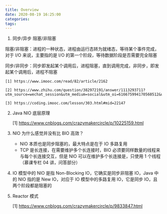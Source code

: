 ```yaml
---
title: Overview
date: 2020-08-19 16:25:00
categories: 
tags:
---
```


1. 同步/异步 阻塞/非阻塞

阻塞/非阻塞：进程的一种状态，进程由运行态转为就绪态，等待某个事件完成，对于 I/O 来说，主要指的是 I/O 的第一个阶段，等待数据阶段是否需要完全阻塞

同步/非同步：同步即发起某个调用后，进程阻塞，直到调用完成，非同步，即发起某个调用后，进程不阻塞


    [1] https://www.imooc.com/read/82/article/2162

    [2] https://www.zhihu.com/question/382972191/answer/1113293711?utm_source=wechat_session&utm_medium=social&utm_oi=616675994170560512&utm_content=sec

    [3] https://coding.imooc.com/lesson/303.html#mid=22147

2. Java NIO 底层原理
    
    [1] https://www.cnblogs.com/crazymakercircle/p/10225159.html

3. NIO 为什么感觉并没有比 BIO 高效？

    - NIO 本质也是同步阻塞的，最大特点是在于 IO 多路复用
    - TCP 是长连接，在需要维护多个长连接时，BIO 必须要同样数量的线程来与每个长连接交互，但是 NIO 可以在维护多个长连接是，只使用 1 个线程（慕课专栏 04 讲，问答部分）

4. IO 模型中的 NIO 是指 Non-Blocking IO，它确实是同步非阻塞 IO，Java 中的 NIO 指的是 New IO，对应于 IO 模型中的多路复用 IO，它是同步 IO，且两个阶段都是阻塞的


5. Reactor 模式

    [1] https://www.cnblogs.com/crazymakercircle/p/9833847.html
